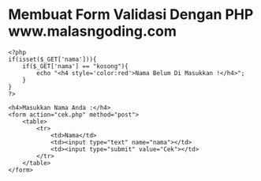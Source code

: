 <!DOCTYPE html>
<html>
<head>
	<title>Membuat Form Validasi Dengan PHP | www.malasngoding.com</title>
</head>
<body>
	<h1>Membuat Form Validasi Dengan PHP <br/> www.malasngoding.com</h1>

	<?php 
	if(isset($_GET['nama'])){
		if($_GET['nama'] == "kosong"){
			echo "<h4 style='color:red'>Nama Belum Di Masukkan !</h4>";
		}
	}
	?>

	<h4>Masukkan Nama Anda :</h4>
	<form action="cek.php" method="post">
		<table>
			<tr>
				<td>Nama</td>
				<td><input type="text" name="nama"></td>
				<td><input type="submit" value="Cek"></td>
			</tr>						
		</table>
	</form>

</body>
</html>

